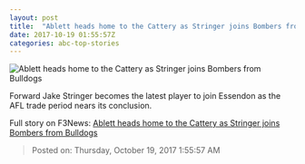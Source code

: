 ```yaml
---
layout: post
title:  "Ablett heads home to the Cattery as Stringer joins Bombers from Bulldogs"
date: 2017-10-19 01:55:57Z
categories: abc-top-stories
---
```


![Ablett heads home to the Cattery as Stringer joins Bombers from Bulldogs](http://www.abc.net.au/news/image/8989640-1x1-700x700.jpg)

Forward Jake Stringer becomes the latest player to join Essendon as the AFL trade period nears its conclusion.


Full story on F3News: [Ablett heads home to the Cattery as Stringer joins Bombers from Bulldogs](http://www.f3nws.com/n/3NsnJG)

> Posted on: Thursday, October 19, 2017 1:55:57 AM
